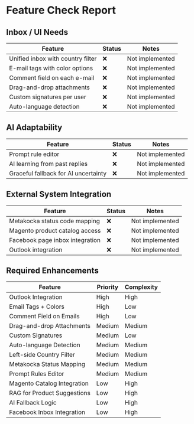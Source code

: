 # Feature Check Report

## Inbox / UI Needs

| Feature | Status | Notes |
|---------|--------|-------|
| Unified inbox with country filter | ❌ | Not implemented |
| E-mail tags with color options | ❌ | Not implemented |
| Comment field on each e-mail | ❌ | Not implemented |
| Drag-and-drop attachments | ❌ | Not implemented |
| Custom signatures per user | ❌ | Not implemented |
| Auto-language detection | ❌ | Not implemented |

## AI Adaptability

| Feature | Status | Notes |
|---------|--------|-------|
| Prompt rule editor | ❌ | Not implemented |
| AI learning from past replies | ❌ | Not implemented |
| Graceful fallback for AI uncertainty | ❌ | Not implemented |

## External System Integration

| Feature | Status | Notes |
|---------|--------|-------|
| Metakocka status code mapping | ❌ | Not implemented |
| Magento product catalog access | ❌ | Not implemented |
| Facebook page inbox integration | ❌ | Not implemented |
| Outlook integration | ❌ | Not implemented |

## Required Enhancements

| Feature | Priority | Complexity |
|---------|----------|------------|
| Outlook Integration | High | High |
| Email Tags + Colors | High | Low |
| Comment Field on Emails | High | Low |
| Drag-and-drop Attachments | Medium | Medium |
| Custom Signatures | Medium | Low |
| Auto-language Detection | Medium | Medium |
| Left-side Country Filter | Medium | Medium |
| Metakocka Status Mapping | Medium | Medium |
| Prompt Rules Editor | Medium | Medium |
| Magento Catalog Integration | Low | High |
| RAG for Product Suggestions | Low | High |
| AI Fallback Logic | Low | High |
| Facebook Inbox Integration | Low | High |
